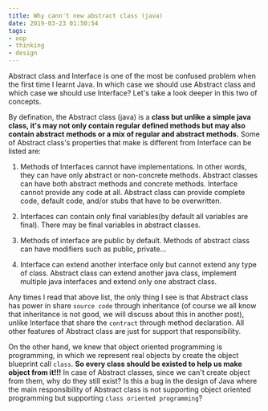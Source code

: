 ```yaml
---
title: Why cann't new abstract class (java)
date: 2019-03-23 01:50:54
tags:
- oop
- thinking
- design
---
```


Abstract class and Interface is one of the most be confused problem when the first time I learnt Java. In which case we should use Abstract class and which case we should use Interface? Let's take a look deeper in this two of concepts.

<!-- more -->

By defination, the Abstract class (java) is a __class but unlike a simple java class, it's may not only contain regular defined methods but may also contain abstract methods or a mix of regular and abstract methods.__ Some of Abstract class's properties that make is different from Interface can be listed are:

1. Methods of Interfaces cannot have implementations. In other words, they can have only abstract or non-concrete methods. Abstract classes can have both abstract methods and concrete methods. Interface cannot provide any code at all. Abstract class can provide complete code, default code, and/or stubs that have to be overwritten.

2. Interfaces can contain only final variables(by default all variables are final). There may be final variables in abstract classes.

3. Methods of interface are public by default. Methods of abstract class can have modifiers such as public, private...

4. Interface can extend another interface only but cannot extend any type of class. Abstract class can extend another java class, implement multiple java interfaces and extend only one abstract class.

Any times I read that above list, the only thing I see is that Abstract class has power in share `source code` through inheritance (of course we all know that inheritance is not good, we will discuss about this in another post), unlike Interface that share the `contract` through method declaration. All other features of Abstract class are just for support that responsibility.

On the other hand, we knew that object oriented programming is programming, in which we represent real objects by create the object blueprint call `class`. __So every class should be existed to help us make object from it!!!__ In case of Abstract classes, since we can't create object from them, why do they still exist? Is this a bug in the design of Java where the main responsibility of Abstract class is not supporting object oriented programming but supporting `class oriented programming`?
